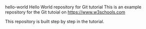  hello-world
Hello World repository for Git tutorial
This is an example repository for the Git tutoial on https://www.w3schools.com

This repository is built step by step in the tutorial. 
